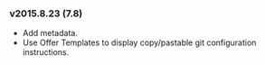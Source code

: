 ### v2015.8.23 (7.8)
- Add metadata.
- Use Offer Templates to display copy/pastable git configuration instructions.
